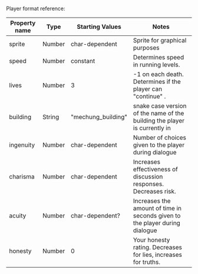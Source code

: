 Player format reference:

| Property name | Type   | Starting Values    | Notes                                                                                         |
|---------------|--------|--------------------|-----------------------------------------------------------------------------------------------|
| sprite        | Number | char-dependent     | Sprite for graphical purposes                                                                 |
| speed         | Number | constant           | Determines speed in running levels.                                                           |
| lives         | Number | 3                  | -1 on each death. Determines if the player can "continue" .                                   |
| building      | String | "mechung_building" | snake case version of the name of the building the player is currently in                     |
| ingenuity     | Number | char-dependent     | Number of choices given to the player during dialogue                                         |
| charisma      | Number | char-dependent     | Increases effectiveness of discussion responses. Decreases risk.                              |
| acuity        | Number | char-dependent?    | Increases the amount of time in seconds given to the player during dialogue                   |
| honesty       | Number | 0                  | Your honesty rating. Decreases for lies, increases for truths.                                |
